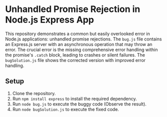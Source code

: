 # Unhandled Promise Rejection in Node.js Express App

This repository demonstrates a common but easily overlooked error in Node.js applications: unhandled promise rejections. The `bug.js` file contains an Express.js server with an asynchronous operation that may throw an error.  The crucial error is the missing comprehensive error handling within the promise's `.catch` block, leading to crashes or silent failures. The `bugSolution.js` file shows the corrected version with improved error handling.

## Setup

1. Clone the repository.
2. Run `npm install express` to install the required dependency.
3. Run `node bug.js` to execute the buggy code (Observe the result).
4. Run `node bugSolution.js` to execute the fixed code.